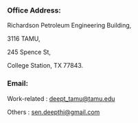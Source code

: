 ### Office Address:

Richardson Petroleum Engineering Building,

3116 TAMU,

245 Spence St,

College Station, TX 77843.

### Email:
Work-related : deept_tamu@tamu.edu

Others : sen.deepthi@gmail.com



